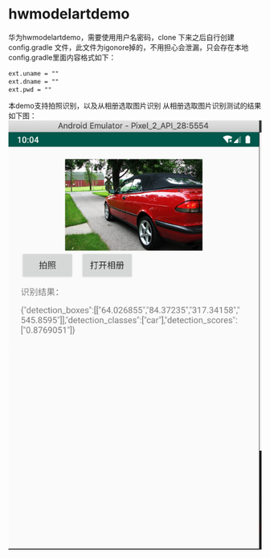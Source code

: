 # hwmodelartdemo
华为hwmodelartdemo，需要使用用户名密码，clone 下来之后自行创建config.gradle 文件，此文件为igonore掉的，不用担心会泄漏，只会存在本地
config.gradle里面内容格式如下：
```
ext.uname = ""
ext.dname = ""
ext.pwd = ""
```
本demo支持拍照识别，以及从相册选取图片识别
从相册选取图片识别测试的结果如下图：
![测试结果](https://github.com/zxzxzxygithub/hwmodelartdemo/blob/master/testresult.png)

